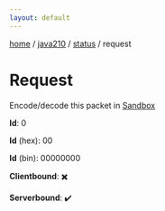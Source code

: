 ```yaml
---
layout: default
---
```


[home](/)  /  [java210](/protocol/java210)  /  [status](/protocol/java210/status)  /  request

# Request

Encode/decode this packet in [Sandbox](../../../sandbox/java210#status.request)

**Id**: 0

**Id** (hex): 00

**Id** (bin): 00000000

**Clientbound**: ✖️

**Serverbound**: ✔️
